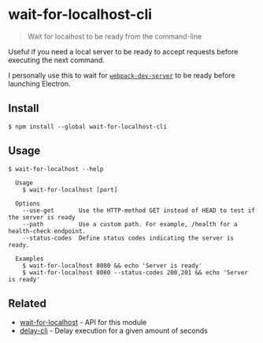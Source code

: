 # wait-for-localhost-cli

> Wait for localhost to be ready from the command-line

Useful if you need a local server to be ready to accept requests before executing the next command.

I personally use this to wait for [`webpack-dev-server`](https://github.com/webpack/webpack-dev-server) to be ready before launching Electron.

## Install

```
$ npm install --global wait-for-localhost-cli
```

## Usage

```
$ wait-for-localhost --help

  Usage
    $ wait-for-localhost [port]

  Options
    --use-get       Use the HTTP-method GET instead of HEAD to test if the server is ready
    --path          Use a custom path. For example, /health for a health-check endpoint.
    --status-codes  Define status codes indicating the server is ready. 

  Examples
    $ wait-for-localhost 8080 && echo 'Server is ready'
    $ wait-for-localhost 8080 --status-codes 200,201 && echo 'Server is ready'
```

## Related

- [wait-for-localhost](https://github.com/sindresorhus/wait-for-localhost) - API for this module
- [delay-cli](https://github.com/sindresorhus/delay-cli) - Delay execution for a given amount of seconds
